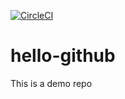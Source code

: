 [![CircleCI](https://circleci.com/gh/paulo-manuel-matos/hello-github/tree/main.svg?style=svg)](https://circleci.com/gh/paulo-manuel-matos/hello-github/tree/main)

# hello-github
This is a demo repo
